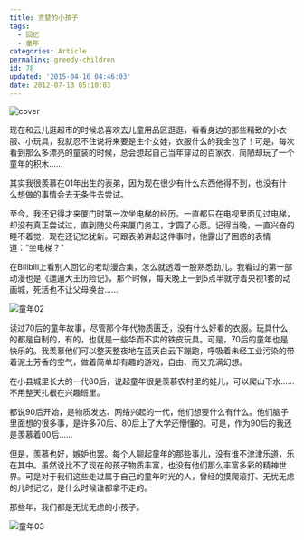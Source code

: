 ```yaml
---
title: 贪婪的小孩子
tags:
  - 回忆
  - 童年
categories: Article
permalink: greedy-children
id: 78
updated: '2015-04-16 04:46:03'
date: 2012-07-13 05:10:03
---
```


![cover](https://cat.yufan.me/cats/0111328Sp.jpg)

现在和云儿逛超市的时候总喜欢去儿童用品区逛逛，看看身边的那些精致的小衣服、小玩具，我就忍不住说将来要是生个女娃，衣服什么的我全包了！可是，每次看到那么多漂亮的童装的时候，总会想起自己当年穿过的百家衣，简陋却玩了一个童年的积木……

<!--more-->

其实我很羡慕在01年出生的表弟，因为现在很少有什么东西他得不到，也没有什么想做的事情会去无条件去尝试。

至今，我还记得才来厦门时第一次坐电梯的经历。一直都只在电视里面见过电梯，却没有真正尝试过，直到随父母来厦门务工，才圆了心愿。记得当晚，一直兴奋的睡不着觉，现在还记忆犹新。可跟表弟讲起这件事时，他露出了困惑的表情道：“坐电梯？”

在Bilibili上看别人回忆的老动漫合集，怎么就透着一股熟悉劲儿。我看过的第一部动漫也是《邋遢大王历险记》，那个时候，每天晚上一到5点半就守着央视1套的动画城，死活也不让父母换台……

![童年02](https://cat.yufan.me/cats/011132rjb.jpg)

读过70后的童年故事，尽管那个年代物质匮乏，没有什么好看的衣服。玩具什么的都是自制的，有的，也就是一些华而不实的铁皮玩具。可是，70后的童年也是快乐的。我羡慕他们可以整天整夜地在蓝天白云下蹦跑，呼吸着未经工业污染的带着泥土芳香的空气，做着简单却有趣的游戏，自由、而又充满幻想。

在小县城里长大的一代80后，说起童年很是羡慕农村里的娃儿，可以爬山下水……不用整天扎根在兴趣班里。

都说90后开始，是物质发达、网络兴起的一代，他们想要什么有什么。他们脑子里面想的很多事，是许多70后、80后上了大学还懵懂的。可是，作为90后的我还是羡慕着00后……

但是，羡慕也好，嫉妒也罢。每个人聊起童年的那些事儿，没有谁不津津乐道，乐在其中。虽然说比不了现在的孩子物质丰富，也没有他们那么丰富多彩的精神世界。可是对于我们这些走过属于自己的童年时光的人，曾经的摸爬滚打、无忧无虑的儿时记忆，是什么时候谁都拿不走的。

那些年，我们都是无忧无虑的小孩子。

![童年03](https://cat.yufan.me/cats/011132IMM.jpg)
